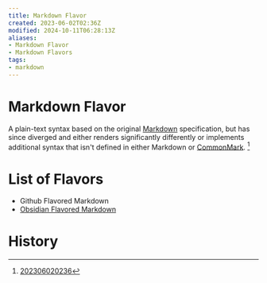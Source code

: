 ```yaml
---
title: Markdown Flavor
created: 2023-06-02T02:36Z
modified: 2024-10-11T06:28:13Z
aliases:
- Markdown Flavor
- Markdown Flavors
tags:
- markdown
---
```


# Markdown Flavor

A plain-text syntax based on the original [Markdown](markdown.md) specification, but has since diverged and either renders significantly differently or implements additional syntax that isn't defined in either Markdown or [CommonMark](commonmark.md). [^1]

# List of Flavors

* Github Flavored Markdown
* [Obsidian Flavored Markdown](obsidian-flavored-markdown.md)

# History

[^1]: [202306020236](../entries/202306020236.md)
